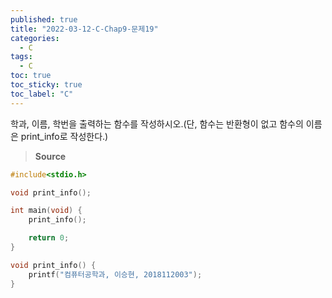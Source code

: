 ```yaml
---
published: true
title: "2022-03-12-C-Chap9-문제19"
categories:
  - C
tags:
  - C
toc: true
toc_sticky: true
toc_label: "C"
---
```


학과, 이름, 학번을 출력하는 함수를 작성하시오.(단, 함수는 반환형이 없고 함수의 이름은 print_info로 작성한다.)

> **Source**

```C++
#include<stdio.h>

void print_info();

int main(void) {
	print_info();

	return 0;
}

void print_info() {
	printf("컴퓨터공학과, 이승현, 2018112003");
}
```
